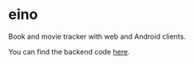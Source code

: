 # eino

Book and movie tracker with web and Android clients.

You can find the backend code [here](https://github.com/jankku/eino-backend/).